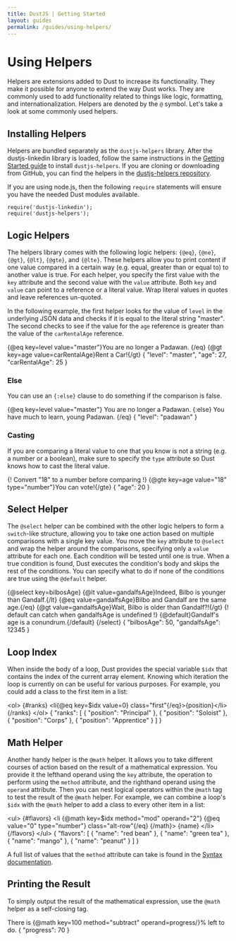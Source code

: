 ```yaml
---
title: DustJS | Getting Started
layout: guides
permalink: /guides/using-helpers/
---
```


# Using Helpers

Helpers are extensions added to Dust to increase its functionality. They make it possible for anyone to extend the way Dust works. They are commonly used to add functionality related to things like logic, formatting, and internationalization. Helpers are denoted by the `@` symbol. Let's take a look at some commonly used helpers.

## Installing Helpers

Helpers are bundled separately as the `dustjs-helpers` library. After the dustjs-linkedin library is loaded, follow the same instructions in the [Getting Started guide](/guides/getting-started/) to install `dustjs-helpers`. If you are cloning or downloading from GitHub, you can find the helpers in the [dustjs-helpers repository](https://github.com/linkedin/dustjs-helpers).

If you are using node.js, then the following `require` statements will ensure you have the needed Dust modules available.

```
require('dustjs-linkedin');
require('dustjs-helpers');
```

## Logic Helpers

The helpers library comes with the following logic helpers: `{@eq}`, `{@ne}`, `{@gt}`, `{@lt}`, `{@gte}`, and `{@lte}`. These helpers allow you to print content if one value compared in a certain way (e.g. equal, greater than or equal to) to another value is true. For each helper, you specify the first value with the `key` attribute and the second value with the `value` attribute. Both `key` and `value` can point to a reference or a literal value. Wrap literal values in quotes and leave references un-quoted.

In the following example, the first helper looks for the value of `level` in the underlying JSON data and checks if it is equal to the literal string "master". The second checks to see if the value for the `age` reference is greater than the value of the `carRentalAge` reference.

<dust-demo template-name="helpers-logic">
<dust-demo-template>
{@eq key=level value="master"}You are no longer a Padawan. {/eq}
{@gt key=age value=carRentalAge}Rent a Car!{/gt}
</dust-demo-template>
<dust-demo-json>
{
  "level": "master",
  "age": 27,
  "carRentalAge": 25
}
</dust-demo-json>
</dust-demo>

### Else

You can use an `{:else}` clause to do something if the comparison is false.

<dust-demo template-name="helpers-else">
<dust-demo-template>
{@eq key=level value="master"}
  You are no longer a Padawan.
{:else}
  You have much to learn, young Padawan.
{/eq}
</dust-demo-template>
<dust-demo-json>
{
  "level": "padawan"
}
</dust-demo-json>
</dust-demo>

### Casting

If you are comparing a literal value to one that you know is not a string (e.g. a number or a boolean), make sure to specify the `type` attribute so Dust knows how to cast the literal value.

<dust-demo template-name="helpers-casting">
<dust-demo-template>
{! Convert "18" to a number before comparing !}
{@gte key=age value="18" type="number"}You can vote!{/gte}
</dust-demo-template>
<dust-demo-json>
{
  "age": 20
}
</dust-demo-json>
</dust-demo>

## Select Helper

The `@select` helper can be combined with the other logic helpers to form a `switch`-like structure, allowing you to take one action based on multiple comparisons with a single key value. You move the `key` attribute to `@select` and wrap the helper around the comparisons, specifying only a `value` attribute for each one. Each condition will be tested until one is true. When a true condition is
found, Dust executes the condition's body and skips the rest of the conditions. You can specify what to do if none of the conditions are true using the `@default` helper.

<dust-demo template-name="helpers-select">
<dust-demo-template>
{@select key=bilbosAge}
  {@lt value=gandalfsAge}Indeed, Bilbo is younger than Gandalf.{/lt}
  {@eq value=gandalfsAge}Bilbo and Gandalf are the same age.{/eq}
  {@gt value=gandalfsAge}Wait, Bilbo is older than Gandalf?!{/gt}
  {! default can catch when gandalfsAge is undefined !}
  {@default}Gandalf's age is a conundrum.{/default}
{/select}
</dust-demo-template>
<dust-demo-json>
{
  "bilbosAge": 50,
  "gandalfsAge": 12345
}
</dust-demo-json>
</dust-demo>

## Loop Index

When inside the body of a loop, Dust provides the special variable `$idx` that contains the index of the current array element. Knowing which iteration the loop is currently on can be useful for various purposes. For example, you could add a class to the first item in a list:

<dust-demo template-name="helpers-loop">
<dust-demo-template>
&lt;ol&gt;
  {#ranks}
    &lt;li{@eq key=$idx value=0} class="first"{/eq}&gt;{position}&lt;/li&gt;
  {/ranks}
&lt;/ol&gt;
</dust-demo-template>
<dust-demo-json>
{
  "ranks": [
    { "position": "Principal" },
    { "position": "Soloist" },
    { "position": "Corps" },
    { "position": "Apprentice" }
  ]
}
</dust-demo-json>
</dust-demo>

## Math Helper

Another handy helper is the `@math` helper. It allows you to take different courses of action based on the result of a mathematical expression. You provide it the lefthand operand using the `key` attribute, the operation to perform using the `method` attribute, and the righthand operand using the `operand` attribute. Then you can nest logical operators within the `@math` tag to test the result of the `@math` helper. For example, we can combine a loop's `$idx` with the `@math` helper to add a class to every other item in a list:

<dust-demo template-name="helpers-math">
<dust-demo-template>
&lt;ul&gt;
  {#flavors}
    &lt;li
      {@math key=$idx method="mod" operand="2"}
        {@eq value="0" type="number"} class="alt-row"{/eq}
      {/math}&gt;
      {name}
    &lt;/li&gt;
  {/flavors}
&lt;/ul&gt;
</dust-demo-template>
<dust-demo-json>
{
  "flavors": [
    { "name": "red bean" },
    { "name": "green tea" },
    { "name": "mango" },
    { "name": "peanut" }
  ]
}
</dust-demo-json>
</dust-demo>

<!-- TODO update link -->
A full list of values that the `method` attribute can take is found in the [Syntax documentation](/docs/syntax/).

## Printing the Result

To simply output the result of the mathematical expression, use the `@math` helper as a self-closing tag.

<dust-demo template-name="helpers-math-output">
<dust-demo-template>
There is {@math key=100 method="subtract" operand=progress/}% left to do.
</dust-demo-template>
<dust-demo-json>
{
  "progress": 70
}
</dust-demo-json>
</dust-demo>
